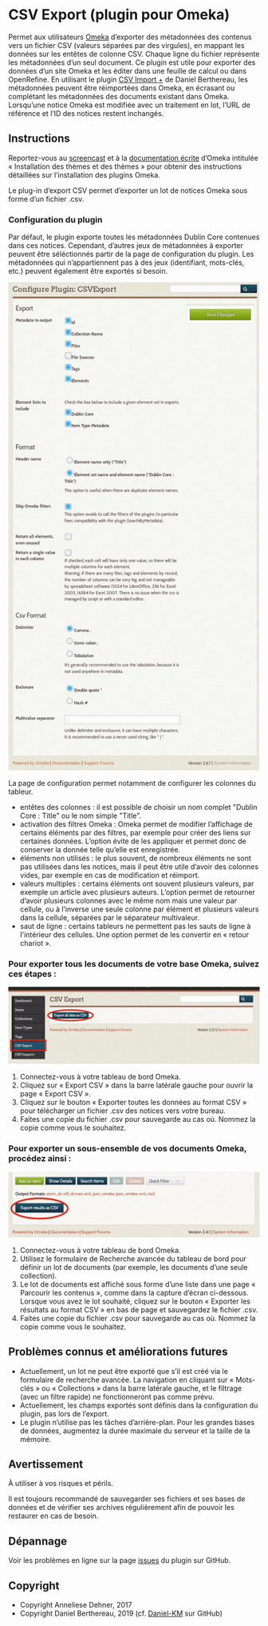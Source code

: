 CSV Export (plugin pour Omeka)
==============================

Permet aux utilisateurs [Omeka] d’exporter des métadonnées des contenus vers un fichier CSV (valeurs séparées par des virgules), en mappant les données sur les entêtes de colonne CSV. Chaque ligne du fichier représente les métadonnées d’un seul document. Ce plugin est utile pour exporter des données d’un site Omeka et les éditer dans une feuille de calcul ou dans OpenRefine. En utilisant le plugin [CSV Import +] de Daniel Berthereau, les métadonnées peuvent être réimportées dans Omeka, en écrasant ou complétant les métadonnées des documents existant dans Omeka. Lorsqu’une notice Omeka est modifiée avec un traitement en lot, l’URL de référence et l’ID des notices restent inchangés.


Instructions
------------

Reportez-vous au [screencast] et à la [documentation écrite] d’Omeka intitulée « Installation des thèmes et des thèmes » pour obtenir des instructions détaillées sur l’installation des plugins Omeka.

Le plug-in d’export CSV permet d’exporter un lot de notices Omeka sous forme d’un fichier .csv.

### Configuration du plugin

Par défaut, le plugin exporte toutes les métadonnées Dublin Core contenues dans ces notices. Cependant, d’autres jeux de métadonnées à exporter peuvent être séléctionnés partir de la page de configuration du plugin. Les métadonnées qui n’appartiennent pas à des jeux (identifiant, mots-clés, etc.) peuvent également être exportés si besoin.

![Alt text](/csvexport_options.png?raw=true)

La page de configuration permet notamment de configurer les colonnes du tableur.
- entêtes des colonnes : il est possible de choisir un nom complet "Dublin Core : Title" ou le nom simple "Title".
- activation des filtres Omeka : Omeka permet de modifier l’affichage de certains éléments par des filtres, par exemple pour créer des liens sur certaines données. L’option évite de les appliquer et permet donc de conserver la donnée telle qu’elle est enregistrée.
- éléments non utilisés : le plus souvent, de nombreux éléments ne sont pas utilisées dans les notices, mais il peut être utile d’avoir des colonnes vides, par exemple en cas de modification et réimport.
- valeurs multiples : certains éléments ont souvent plusieurs valeurs, par exemple un article avec plusieurs auteurs. L’option permet de retourner d’avoir plusieurs colonnes avec le même nom mais une valeur par cellule, ou à l’inverse une seule colonne par élément et plusieurs valeurs dans la cellule, séparées par le séparateur multivaleur.
- saut de ligne : certains tableurs ne permettent pas les sauts de ligne à l'intérieur des cellules. Une option permet de les convertir en « retour chariot ».

### Pour exporter tous les documents de votre base Omeka, suivez ces étapes :

![Alt text](/csvexport_all.png?raw=true)

1. Connectez-vous à votre tableau de bord Omeka.
2. Cliquez sur « Export CSV » dans la barre latérale gauche pour ouvrir la page « Export CSV ».
3. Cliquez sur le bouton « Exporter toutes les données au format CSV » pour télécharger un fichier .csv des notices vers votre bureau.
4. Faites une copie du fichier .csv pour sauvegarde au cas où. Nommez la copie comme vous le souhaitez.

### Pour exporter un sous-ensemble de vos documents Omeka, procédez ainsi :

![Alt text](/csvexport_browse.png?raw=true)

1. Connectez-vous à votre tableau de bord Omeka.
2. Utilisez le formulaire de Recherche avancée du tableau de bord pour définir un lot de documents (par exemple, les documents d’une seule collection).
3. Le lot de documents est affiché sous forme d’une liste dans une page « Parcourir les contenus », comme dans la capture d’écran ci-dessous. Lorsque vous avez le lot souhaité, cliquez sur le bouton « Exporter les résultats au format CSV » en bas de page et sauvegardez le fichier .csv.
4. Faites une copie du fichier .csv pour sauvegarde au cas où. Nommez la copie comme vous le souhaitez.

Problèmes connus et améliorations futures
-----------------------------------------

- Actuellement, un lot ne peut être exporté que s’il est créé via le formulaire de recherche avancée. La navigation en cliquant sur « Mots-clés » ou « Collections » dans la barre latérale gauche, et le filtrage (avec un filtre rapide) ne fonctionneront pas comme prévu.
- Actuellement, les champs exportés sont définis dans la configuration du plugin, pas lors de l’export.
- Le plugin n’utilise pas les tâches d’arrière-plan. Pour les grandes bases de données, augmentez la durée maximale du serveur et la taille de la mémoire.

Avertissement
-------------

À utiliser à vos risques et périls.

Il est toujours recommandé de sauvegarder ses fichiers et ses bases de données et de vérifier ses archives régulièrement afin de pouvoir les restaurer en cas de besoin.

Dépannage
---------

Voir les problèmes en ligne sur la page [issues] du plugin sur GitHub.

Copyright
---------

* Copyright Anneliese Dehner, 2017
* Copyright Daniel Berthereau, 2019 (cf. [Daniel-KM] sur GitHub)

[Omeka]: https://omeka.org/classic
[CSV Import +]: https://github.com/Daniel-KM/CsvImportPlus
[screencast]: https://vimeo.com/153819886
[documentation écrite]: http://omeka.org/codex/Managing_Plugins_2.0
[issues]:  https://github.com/adehner/CSVExport/issues
[Daniel-KM]: https://github.com/Daniel-KM "Daniel Berthereau"
